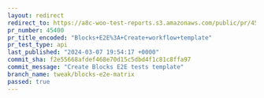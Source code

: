 ```yaml
---
layout: redirect
redirect_to: https://a8c-woo-test-reports.s3.amazonaws.com/public/pr/45400/api/index.html
pr_number: 45400
pr_title_encoded: "Blocks+E2E%3A+Create+workflow+template"
pr_test_type: api
last_published: "2024-03-07 19:54:17 +0000"
commit_sha: f2e55668afdef468e70d15c5dbd4f1c81c8ffa97
commit_message: "Create Blocks E2E tests template"
branch_name: tweak/blocks-e2e-matrix
passed: true
---
```

